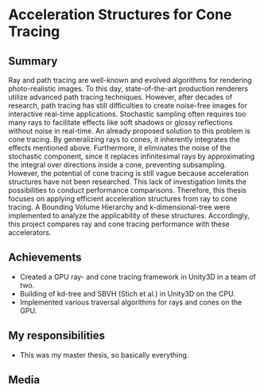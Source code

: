 # Acceleration Structures for Cone Tracing
## Summary
Ray and path tracing are well-known and evolved algorithms for rendering photo-realistic images.
To this day, state-of-the-art production renderers utilize advanced path tracing techniques. However,
after decades of research, path tracing has still difficulties to create noise-free images for interactive
real-time applications. Stochastic sampling often requires too many rays to facilitate effects like soft shadows
or glossy reflections without noise in real-time. An already proposed solution to this problem
is cone tracing. By generalizing rays to cones, it inherently integrates the effects mentioned above.
Furthermore, it eliminates the noise of the stochastic component, since it replaces infinitesimal rays
by approximating the integral over directions inside a cone, preventing subsampling. However, the
potential of cone tracing is still vague because acceleration structures have not been researched.
This lack of investigation limits the possibilities to conduct performance comparisons. Therefore,
this thesis focuses on applying efficient acceleration structures from ray to cone tracing. A Bounding
Volume Hierarchy and k-dimensional-tree were implemented to analyze the applicability of these
structures. Accordingly, this project compares ray and cone tracing performance with these accelerators.

## Achievements
* Created a GPU ray- and cone tracing framework in Unity3D in a team of two.
* Building of kd-tree and SBVH (Stich et al.) in Unity3D on the CPU.
* Implemented various traversal algorithms for rays and cones on the GPU.

## My responsibilities
* This was my master thesis, so basically everything.

## Media


